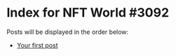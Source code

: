# Index for NFT World #3092
Posts will be displayed in the order below:

- [Your first post](./001-first.md)

